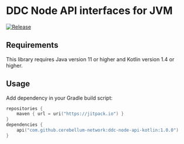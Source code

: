 # DDC Node API interfaces for JVM

[![Release](https://jitpack.io/v/cerebellum-network/ddc-node-api-kotlin.svg)](https://jitpack.io/#cerebellum-network/ddc-node-api-kotlin)

## Requirements

This library requires Java version 11 or higher and Kotlin version 1.4 or higher.

## Usage

Add dependency in your Gradle build script:

```kotlin
repositories {
    maven { url = uri("https://jitpack.io") }
}
dependencies {
    api("com.github.cerebellum-network:ddc-node-api-kotlin:1.0.0")
}
```
